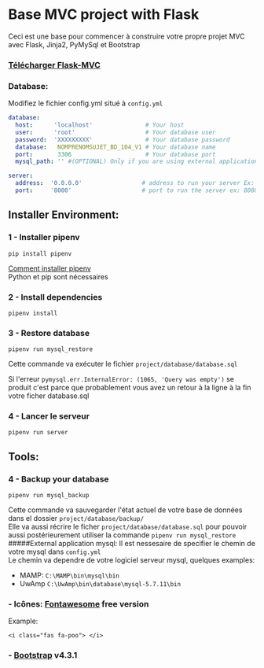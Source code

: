 # Base MVC project with Flask
Ceci est une base pour commencer à construire votre propre projet MVC avec Flask, Jinja2, PyMySql et Bootstrap
### [Télécharger Flask-MVC](https://github.com/renatomoor/Flask-MVC/archive/master.zip)  

### Database:
Modifiez le fichier config.yml situé à `config.yml`

```yaml
database:
  host:      'localhost'               # Your host
  user:      'root'                    # Your database user
  password:  'XXXXXXXXX'               # Your database password
  database:   NOMPRENOMSUJET_BD_104_V1 # Your database name
  port:       3306                     # Your database port 
  mysql_path: '' #(OPTIONAL) Only if you are using external applications for mysql as (MAMP, UwAmp, XAMPP...) -> with these we can do the backup of the database

server:
  address:  '0.0.0.0'                 # address to run your server Ex: 127.0.0.1 or 0.0.0.0
  port:     '8000'                    # port to run the server ex: 8080, 8000, 5000, 80, etc...
```


## Installer Environment:
###  1 - Installer pipenv
```
pip install pipenv
```
[Comment installer pipenv](https://geniesducode.com/articles/comment-installer-pipenv/)  
Python et pip sont nécessaires

###  2 - Install dependencies
```
pipenv install
```

###  3 - Restore database
```
pipenv run mysql_restore
```
Cette commande va exécuter le fichier `project/database/database.sql`

Si l'erreur  `pymysql.err.InternalError: (1065, 'Query was empty')` se produit
c'est parce que probablement vous avez un retour à la ligne à la fin votre ficher database.sql

### 4 - Lancer le serveur
```
pipenv run server
```

## Tools:

### 4 - Backup your database
```
pipenv run mysql_backup
```
Cette commande va sauvegarder l'état actuel de votre base de données dans el dossier `project/database/backup/`   
Elle va aussi récrire le ficher `project/database/database.sql` pour pouvoir aussi postérieurement utiliser la commande `pipenv run mysql_restore`  
#####External application mysql:
Il est nessesaire de specifier le chemin de votre mysql dans `config.yml`   
Le chemin va dependre de votre logiciel serveur mysql, quelques examples: 
 -  MAMP: `C:\MAMP\bin\mysql\bin`
 -  UwAmp `C:\UwAmp\bin\database\mysql-5.7.11\bin`

### -  Icônes:   [Fontawesome](https://fontawesome.com/icons?d=gallery)  free version
Example: 
``` 
<i class="fas fa-poo"> </i> 
```


### -  [Bootstrap](https://fontawesome.com/icons?d=gallery) v4.3.1
